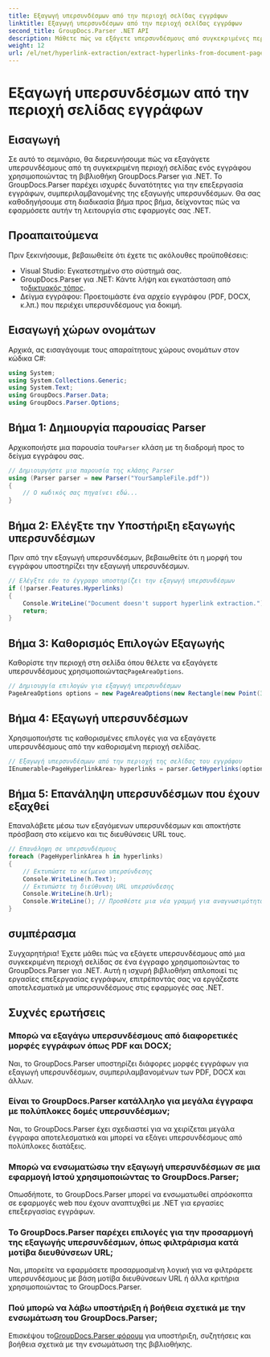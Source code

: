 ```yaml
---
title: Εξαγωγή υπερσυνδέσμων από την περιοχή σελίδας εγγράφων
linktitle: Εξαγωγή υπερσυνδέσμων από την περιοχή σελίδας εγγράφων
second_title: GroupDocs.Parser .NET API
description: Μάθετε πώς να εξάγετε υπερσυνδέσμους από συγκεκριμένες περιοχές εγγράφων χρησιμοποιώντας το GroupDocs.Parser για .NET. Βελτιώστε τις δυνατότητες επεξεργασίας εγγράφων σας.
weight: 12
url: /el/net/hyperlink-extraction/extract-hyperlinks-from-document-page-area/
---
```


# Εξαγωγή υπερσυνδέσμων από την περιοχή σελίδας εγγράφων

## Εισαγωγή
Σε αυτό το σεμινάριο, θα διερευνήσουμε πώς να εξαγάγετε υπερσυνδέσμους από τη συγκεκριμένη περιοχή σελίδας ενός εγγράφου χρησιμοποιώντας τη βιβλιοθήκη GroupDocs.Parser για .NET. Το GroupDocs.Parser παρέχει ισχυρές δυνατότητες για την επεξεργασία εγγράφων, συμπεριλαμβανομένης της εξαγωγής υπερσυνδέσμων. Θα σας καθοδηγήσουμε στη διαδικασία βήμα προς βήμα, δείχνοντας πώς να εφαρμόσετε αυτήν τη λειτουργία στις εφαρμογές σας .NET.
## Προαπαιτούμενα
Πριν ξεκινήσουμε, βεβαιωθείτε ότι έχετε τις ακόλουθες προϋποθέσεις:
- Visual Studio: Εγκατεστημένο στο σύστημά σας.
- GroupDocs.Parser για .NET: Κάντε λήψη και εγκατάσταση από το[δικτυακός τόπος](https://releases.groupdocs.com/parser/net/).
- Δείγμα εγγράφου: Προετοιμάστε ένα αρχείο εγγράφου (PDF, DOCX, κ.λπ.) που περιέχει υπερσυνδέσμους για δοκιμή.

## Εισαγωγή χώρων ονομάτων
Αρχικά, ας εισαγάγουμε τους απαραίτητους χώρους ονομάτων στον κώδικα C#:
```csharp
using System;
using System.Collections.Generic;
using System.Text;
using GroupDocs.Parser.Data;
using GroupDocs.Parser.Options;
```
## Βήμα 1: Δημιουργία παρουσίας Parser
 Αρχικοποιήστε μια παρουσία του`Parser` κλάση με τη διαδρομή προς το δείγμα εγγράφου σας.
```csharp
// Δημιουργήστε μια παρουσία της κλάσης Parser
using (Parser parser = new Parser("YourSampleFile.pdf"))
{
    // Ο κωδικός σας πηγαίνει εδώ...
}
```
## Βήμα 2: Ελέγξτε την Υποστήριξη εξαγωγής υπερσυνδέσμων
Πριν από την εξαγωγή υπερσυνδέσμων, βεβαιωθείτε ότι η μορφή του εγγράφου υποστηρίζει την εξαγωγή υπερσυνδέσμων.
```csharp
// Ελέγξτε εάν το έγγραφο υποστηρίζει την εξαγωγή υπερσυνδέσμων
if (!parser.Features.Hyperlinks)
{
    Console.WriteLine("Document doesn't support hyperlink extraction.");
    return;
}
```
## Βήμα 3: Καθορισμός Επιλογών Εξαγωγής
 Καθορίστε την περιοχή στη σελίδα όπου θέλετε να εξαγάγετε υπερσυνδέσμους χρησιμοποιώντας`PageAreaOptions`.
```csharp
// Δημιουργία επιλογών για εξαγωγή υπερσυνδέσμων
PageAreaOptions options = new PageAreaOptions(new Rectangle(new Point(380, 90), new Size(150, 50)));
```
## Βήμα 4: Εξαγωγή υπερσυνδέσμων
Χρησιμοποιήστε τις καθορισμένες επιλογές για να εξαγάγετε υπερσυνδέσμους από την καθορισμένη περιοχή σελίδας.
```csharp
// Εξαγωγή υπερσυνδέσμων από την περιοχή της σελίδας του εγγράφου
IEnumerable<PageHyperlinkArea> hyperlinks = parser.GetHyperlinks(options);
```
## Βήμα 5: Επανάληψη υπερσυνδέσμων που έχουν εξαχθεί
Επαναλάβετε μέσω των εξαγόμενων υπερσυνδέσμων και αποκτήστε πρόσβαση στο κείμενο και τις διευθύνσεις URL τους.
```csharp
// Επανάληψη σε υπερσυνδέσμους
foreach (PageHyperlinkArea h in hyperlinks)
{
    // Εκτυπώστε το κείμενο υπερσύνδεσης
    Console.WriteLine(h.Text);
    // Εκτυπώστε τη διεύθυνση URL υπερσύνδεσης
    Console.WriteLine(h.Url);
    Console.WriteLine(); // Προσθέστε μια νέα γραμμή για αναγνωσιμότητα
}
```

## συμπέρασμα
Συγχαρητήρια! Έχετε μάθει πώς να εξάγετε υπερσυνδέσμους από μια συγκεκριμένη περιοχή σελίδας σε ένα έγγραφο χρησιμοποιώντας το GroupDocs.Parser για .NET. Αυτή η ισχυρή βιβλιοθήκη απλοποιεί τις εργασίες επεξεργασίας εγγράφων, επιτρέποντάς σας να εργάζεστε αποτελεσματικά με υπερσυνδέσμους στις εφαρμογές σας .NET.

## Συχνές ερωτήσεις
### Μπορώ να εξαγάγω υπερσυνδέσμους από διαφορετικές μορφές εγγράφων όπως PDF και DOCX;
Ναι, το GroupDocs.Parser υποστηρίζει διάφορες μορφές εγγράφων για εξαγωγή υπερσυνδέσμων, συμπεριλαμβανομένων των PDF, DOCX και άλλων.
### Είναι το GroupDocs.Parser κατάλληλο για μεγάλα έγγραφα με πολύπλοκες δομές υπερσυνδέσμων;
Ναι, το GroupDocs.Parser έχει σχεδιαστεί για να χειρίζεται μεγάλα έγγραφα αποτελεσματικά και μπορεί να εξάγει υπερσυνδέσμους από πολύπλοκες διατάξεις.
### Μπορώ να ενσωματώσω την εξαγωγή υπερσυνδέσμων σε μια εφαρμογή Ιστού χρησιμοποιώντας το GroupDocs.Parser;
Οπωσδήποτε, το GroupDocs.Parser μπορεί να ενσωματωθεί απρόσκοπτα σε εφαρμογές web που έχουν αναπτυχθεί με .NET για εργασίες επεξεργασίας εγγράφων.
### Το GroupDocs.Parser παρέχει επιλογές για την προσαρμογή της εξαγωγής υπερσυνδέσμων, όπως φιλτράρισμα κατά μοτίβα διευθύνσεων URL;
Ναι, μπορείτε να εφαρμόσετε προσαρμοσμένη λογική για να φιλτράρετε υπερσυνδέσμους με βάση μοτίβα διευθύνσεων URL ή άλλα κριτήρια χρησιμοποιώντας το GroupDocs.Parser.
### Πού μπορώ να λάβω υποστήριξη ή βοήθεια σχετικά με την ενσωμάτωση του GroupDocs.Parser;
 Επισκέψου το[GroupDocs.Parser φόρουμ](https://forum.groupdocs.com/c/parser/17) για υποστήριξη, συζητήσεις και βοήθεια σχετικά με την ενσωμάτωση της βιβλιοθήκης.